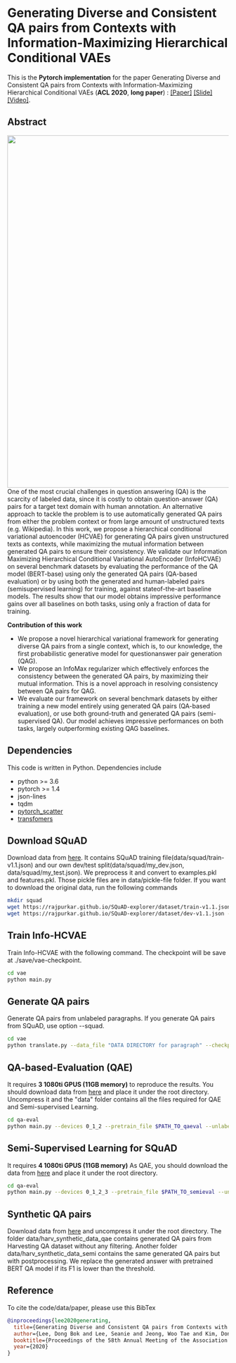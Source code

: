 # Generating Diverse and Consistent QA pairs from Contexts with Information-Maximizing Hierarchical Conditional VAEs
This is the **Pytorch implementation** for the paper Generating Diverse and Consistent QA pairs from Contexts with
Information-Maximizing Hierarchical Conditional VAEs (**ACL 2020**, **long paper**) :
[[Paper]](https://www.aclweb.org/anthology/2020.acl-main.20/) [[Slide]](https://docs.google.com/presentation/d/1oWPYnYxY1Ne2-tHDbY5W1l34lkdyeS9a/edit?usp=sharing&ouid=100985927142420891504&rtpof=true&sd=true) [[Video]](https://slideslive.com/38928851/generating-diverse-and-consistent-qa-pairs-from-contexts-with-informationmaximizing-hierarchical-conditional-vaes).



## Abstract
<img align="middle" width="800" src="https://github.com/seanie12/Info-HCVAE/blob/master/images/concept.png">
One of the most crucial challenges in question answering (QA) is the scarcity of labeled data, since it is costly to obtain question-answer (QA) pairs for a target text domain with human annotation. An alternative approach to
tackle the problem is to use automatically generated QA pairs from either the problem context or from large amount of unstructured texts (e.g. Wikipedia). In this work, we propose a hierarchical conditional variational autoencoder
(HCVAE) for generating QA pairs given unstructured texts as contexts, while maximizing
the mutual information between generated QA pairs to ensure their consistency. We validate
our Information Maximizing Hierarchical Conditional Variational AutoEncoder (InfoHCVAE) on several benchmark datasets by
evaluating the performance of the QA model (BERT-base) using only the generated QA pairs (QA-based evaluation) or by using both the generated and human-labeled pairs (semisupervised learning) for training, against stateof-the-art baseline models. The results show that our model obtains impressive performance gains over all baselines on both tasks,
using only a fraction of data for training.

__Contribution of this work__
- We propose a novel hierarchical variational framework for generating diverse QA pairs from a single context, which is, to our knowledge, the first probabilistic generative model for questionanswer pair generation (QAG). 
- We propose an InfoMax regularizer which effectively enforces the consistency between the
generated QA pairs, by maximizing their mutual information. This is a novel approach in resolving consistency between QA pairs for QAG.
- We evaluate our framework on several benchmark datasets by either training a new model entirely using generated QA pairs (QA-based evaluation), or use both ground-truth and generated QA pairs (semi-supervised QA). Our model
achieves impressive performances on both tasks, largely outperforming existing QAG baselines.


## Dependencies
This code is written in Python. Dependencies include
* python >= 3.6
* pytorch >= 1.4
* json-lines
* tqdm
* [pytorch_scatter](https://github.com/rusty1s/pytorch_scatter)
* [transfomers](https://github.com/huggingface/transformers)


## Download SQuAD 
Download data from [here](https://drive.google.com/file/d/1FKqjEQ1AEnKI5xfVA8zFTwcLJgQ8pMoq/view?usp=sharing). It contains SQuAD training file(data/squad/train-v1.1.json) and our own dev/test split(data/squad/my_dev.json, data/squad/my_test.json). We preprocess it and convert to examples.pkl and features.pkl. Those pickle files are in data/pickle-file folder. If you want to download the original data, run the following commands

```bash
mkdir squad
wget https://rajpurkar.github.io/SQuAD-explorer/dataset/train-v1.1.json -O ./squad/train-v1.1.json
wget https://rajpurkar.github.io/SQuAD-explorer/dataset/dev-v1.1.json -O ./squad/dev-v1.1.json
```

## Train Info-HCVAE
Train Info-HCVAE with the following command. The checkpoint will be save at ./save/vae-checkpoint.
```bash
cd vae
python main.py
```
## Generate QA pairs 
Generate QA pairs from unlabeled paragraphs. If you generate QA pairs from SQuAD, use option --squad.
```bash
cd vae
python translate.py --data_file "DATA DIRECTORY for paragraph" --checkpoint "directory for Info-HCVAE model" --output_file "output file directory" --k "the number of QA pairs to sample for each paragraph" --ratio "the percentage of context to use"
```

## QA-based-Evaluation (QAE) 
It requires **3 1080ti GPUS (11GB memory)** to reproduce the results. You should download data from [here](https://drive.google.com/file/d/1FKqjEQ1AEnKI5xfVA8zFTwcLJgQ8pMoq/view?usp=sharing) and place it under the root directory. Uncompress it and the "data" folder contains all the files required for QAE and Semi-supervised Learning.
```bash
cd qa-eval
python main.py --devices 0_1_2 --pretrain_file $PATH_TO_qaeval --unlabel_ratio 0.1 --lazy_loader --batch_size 24
```

## Semi-Supervised Learning for SQuAD
It requires **4 1080ti GPUS (11GB memory)** As QAE, you should download the data from [here](https://drive.google.com/file/d/1FKqjEQ1AEnKI5xfVA8zFTwcLJgQ8pMoq/view?usp=sharing) and place it under the root directory.
```bash
cd qa-eval
python main.py --devices 0_1_2_3 --pretrain_file $PATH_TO_semieval --unlabel_ratio 1.0 --lazy_loader --batch_size 32
```

## Synthetic QA pairs

<!---
Download data from [here](https://drive.google.com/file/d/1FKqjEQ1AEnKI5xfVA8zFTwcLJgQ8pMoq/view?usp=sharing) and uncompress it under the root directory. The folder data/harv_synthetic_data_qae contains generated QA pairs from Harvesting QA dataset without any filtering. Another folder data/harv_synthetic_data_semi contains the same generated QA pairs but with postprocessing. We replace the generated answer with pretrained BERT QA model if its F1 is lower than the threshold.
-->

Download data from [here](https://drive.google.com/file/d/1FKqjEQ1AEnKI5xfVA8zFTwcLJgQ8pMoq/view?usp=sharing) and uncompress it under the root directory. The folder data/harv_synthetic_data_qae contains generated QA pairs from Harvesting QA dataset without any filtering. Another folder data/harv_synthetic_data_semi contains the same generated QA pairs but with postprocessing. We replace the generated answer with pretrained BERT QA model if its F1 is lower than the threshold.


## Reference
To cite the code/data/paper, please use this BibTex
```bibtex
@inproceedings{lee2020generating,
  title={Generating Diverse and Consistent QA pairs from Contexts with Information-Maximizing Hierarchical Conditional VAEs},
  author={Lee, Dong Bok and Lee, Seanie and Jeong, Woo Tae and Kim, Donghwan and Hwang, Sung Ju},
  booktitle={Proceedings of the 58th Annual Meeting of the Association for Computational Linguistics},
  year={2020}
}
```
